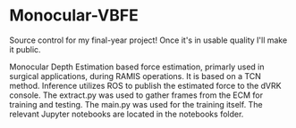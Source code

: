 # Monocular-VBFE

Source control for my final-year project! Once it's in usable quality I'll make it public.

Monocular Depth Estimation based force estimation, primarly used in surgical applications, during RAMIS operations.
It is based on a TCN method.
Inference utilizes ROS to publish the estimated force to the dVRK console.
The extract.py was used to gather frames from the ECM for training and testing.
The main.py was used for the training itself. The relevant Jupyter notebooks are located in the notebooks folder.